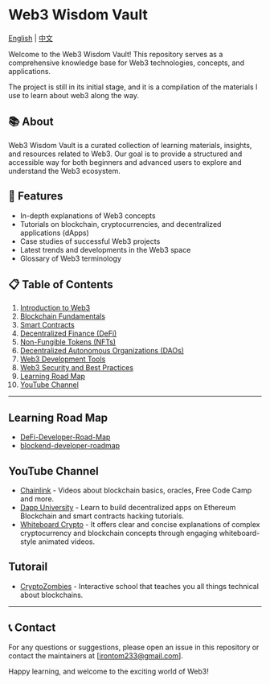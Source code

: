 # Web3 Wisdom Vault

[English](./README.md) | [中文](./README_CN.md)

Welcome to the Web3 Wisdom Vault! This repository serves as a comprehensive knowledge base for Web3 technologies, concepts, and applications.

The project is still in its initial stage, and it is a compilation of the materials I use to learn about web3 along the way.

## 📚 About
Web3 Wisdom Vault is a curated collection of learning materials, insights, and resources related to Web3. Our goal is to provide a structured and accessible way for both beginners and advanced users to explore and understand the Web3 ecosystem.

## 🌟 Features
- In-depth explanations of Web3 concepts
- Tutorials on blockchain, cryptocurrencies, and decentralized applications (dApps)
- Case studies of successful Web3 projects
- Latest trends and developments in the Web3 space
- Glossary of Web3 terminology

## 📋 Table of Contents
1. [Introduction to Web3](#)
2. [Blockchain Fundamentals](#)
3. [Smart Contracts](#)
4. [Decentralized Finance (DeFi)](#)
5. [Non-Fungible Tokens (NFTs)](#)
6. [Decentralized Autonomous Organizations (DAOs)](#)
7. [Web3 Development Tools](#)
8. [Web3 Security and Best Practices](#)
9. [Learning Road Map](#)
10. [YouTube Channel](#)

---
## Learning Road Map 
- [DeFi-Developer-Road-Map](https://github.com/OffcierCia/DeFi-Developer-Road-Map?tab=readme-ov-file)
- [blockend-developer-roadmap](https://github.com/Envoy-VC/blockend-developer-roadmap)

## YouTube Channel

- [Chainlink](https://www.youtube.com/c/chainlink/playlists) - Videos about blockchain basics, oracles, Free Code Camp and more.
- [Dapp University](https://youtube.com/c/DappUniversity) - Learn to build decentralized apps on Ethereum Blockchain and smart contracts hacking tutorials.
- [Whiteboard Crypto](https://www.youtube.com/@WhiteboardCrypto/featured) - It offers clear and concise explanations of complex cryptocurrency and blockchain concepts through engaging whiteboard-style animated videos.

## Tutorail

- [CryptoZombies](https://cryptozombies.io) - Interactive school that teaches you all things technical about blockchains.

---
## 📞 Contact
For any questions or suggestions, please open an issue in this repository or contact the maintainers at [irontom233@gmail.com].

Happy learning, and welcome to the exciting world of Web3!



